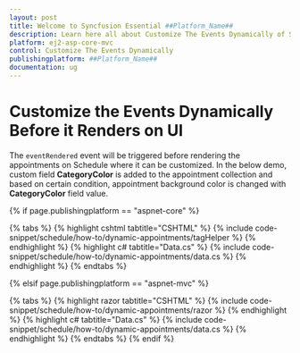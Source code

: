 ```yaml
---
layout: post
title: Welcome to Syncfusion Essential ##Platform_Name##
description: Learn here all about Customize The Events Dynamically of Syncfusion Essential ##Platform_Name## widgets based on HTML5 and jQuery.
platform: ej2-asp-core-mvc
control: Customize The Events Dynamically
publishingplatform: ##Platform_Name##
documentation: ug
---
```


# Customize the Events Dynamically Before it Renders on UI

The `eventRendered` event will be triggered before rendering the appointments on Schedule where it can be customized. In the below demo, custom field **CategoryColor** is added to the appointment collection and based on certain condition, appointment background color is changed with **CategoryColor** field value.

{% if page.publishingplatform == "aspnet-core" %}

{% tabs %}
{% highlight cshtml tabtitle="CSHTML" %}
{% include code-snippet/schedule/how-to/dynamic-appointments/tagHelper %}
{% endhighlight %}
{% highlight c# tabtitle="Data.cs" %}
{% include code-snippet/schedule/how-to/dynamic-appointments/data.cs %}
{% endhighlight %}
{% endtabs %}

{% elsif page.publishingplatform == "aspnet-mvc" %}

{% tabs %}
{% highlight razor tabtitle="CSHTML" %}
{% include code-snippet/schedule/how-to/dynamic-appointments/razor %}
{% endhighlight %}
{% highlight c# tabtitle="Data.cs" %}
{% include code-snippet/schedule/how-to/dynamic-appointments/data.cs %}
{% endhighlight %}
{% endtabs %}
{% endif %}

